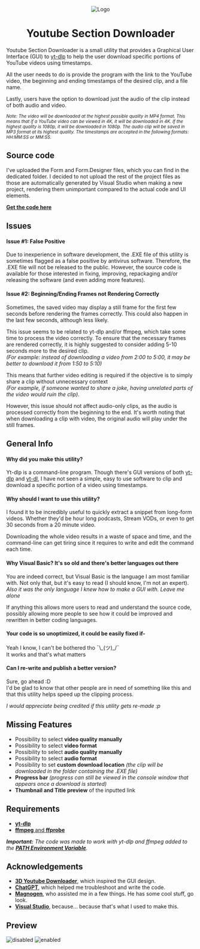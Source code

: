 <div align="center">
 
![Logo](https://github.com/AlsoAStranger/YT-Section-Downloader/assets/137929175/bb18586b-f931-4d38-b6aa-55643226498a)

# Youtube Section Downloader
</div>

Youtube Section Downloader is a small utility that provides a Graphical User Interface (GUI) to [yt-dlp](https://github.com/yt-dlp/yt-dlp) to help the user download specific portions of YouTube videos using timestamps.

All the user needs to do is provide the program with the link to the YouTube video, the beginning and ending timestamps of the desired clip, and a file name.

Lastly, users have the option to download just the audio of the clip instead of both audio and video.

<sub>*Note: The video will be downloaded at the highest possible quality in MP4 format. This means that if a YouTube video can be viewed in 4K, it will be downloaded in 4K. If the highest quality is 1080p, it will be downloaded in 1080p. The audio clip will be saved in MP3 format at its highest quality. The timestamps are accepted in the following formats: HH:MM:SS or MM:SS.*</sub>

## Source code
I've uploaded the Form and Form.Designer files, which you can find in the dedicated folder.
I decided to not upload the rest of the project files as those are automatically generated by Visual Studio when making a new project, rendering them unimportant compared to the actual code and UI elements.

[**Get the code here**](https://github.com/AlsoAStranger/YT-Section-Downloader/blob/main/VS%20Source%20Code%20and%20Form%20Designer/Form.vb)

## Issues

#### **Issue #1: False Positive**
Due to inexperience in software development, the .EXE file of this utility is sometimes flagged as a false positive by antivirus software. Therefore, the .EXE file will not be released to the public. However, the source code is available for those interested in fixing, improving, repackaging and/or releasing the software (and even adding more features).

#### **Issue #2: Beginning/Ending Frames not Rendering Correctly**
Sometimes, the saved video may display a still frame for the first few seconds before rendering the frames correctly. This could also happen in the last few seconds, although less likely.

This issue seems to be related to yt-dlp and/or ffmpeg, which take some time to process the video correctly. To ensure that the necessary frames are rendered correctly, it is highly suggested to consider adding 5-10 seconds more to the desired clip.  
*(For example: instead of downloading a video from 2:00 to 5:00, it may be better to download it from 1:50 to 5:10)*

This means that further video editing is required if the objective is to simply share a clip without unnecessary context  
*(For example, if someone wanted to share a joke, having unrelated parts of the video would ruin the clip)*.

However, this issue should not affect audio-only clips, as the audio is processed correctly from the beginning to the end. It's worth noting that when downloading a clip with video, the original audio will play under the still frames.

##  General Info

#### **Why did you make this utility?**

Yt-dlp is a command-line program.
Though there's GUI versions of both [yt-dlp](https://github.com/yt-dlp/yt-dlp) and [yt-dl](https://github.com/ytdl-org/youtube-dl), I have not seen a simple, easy to use software to clip and download a specific portion of a video using timestamps.

#### **Why should I want to use this utility?**

I found it to be incredibly useful to quickly extract a snippet from long-form videos. Whether they'd be hour long podcasts, Stream VODs, or even to get 30 seconds from a 20 minute video.

Downloading the whole video results in a waste of space and time, and the command-line can get tiring since it requires to write and edit the command each time.

#### **Why Visual Basic? It's so old and there's better languages out there**
You are indeed correct, but Visual Basic is the language I am most familiar with. Not only that, but it's easy to read (I should know, I'm not an expert).  
*Also it was the only language I knew how to make a GUI with. Leave me alone*

If anything this allows more users to read and understand the source code, possibly allowing more people to see how it could be improved and rewritten in better coding languages.

#### **Your code is so unoptimized, it could be easily fixed if-**
Yeah I know, I can't be bothered tho ¯\\\_(ツ)\_/¯  
It works and that's what matters

#### **Can I re-write and publish a better version?**
Sure, go ahead :D  
I'd be glad to know that other people are in need of something like this and that this utility helps speed up the clipping process.

*I would appreciate being credited if this utility gets re-made :p*
## Missing Features

- Possibility to select **video quality manually**
- Possibility to select **video format**
- Possibility to select **audio quality manually**
- Possibility to select **audio format**
- Possibility to set **custom download location** *(the clip will be downloaded in the folder containing the .EXE file)*
- **Progress bar** *(progress can still be viewed in the console window that appears once a download is started)*
- **Thumbnail and Title preview** of the inputted link

## Requirements

 - [**yt-dlp**](https://github.com/yt-dlp/yt-dlp)
 - [**ffmpeg** and **ffprobe**](https://www.ffmpeg.org/)

 ***Important:** The code was made to work with yt-dlp and ffmpeg added to the [**PATH Environment Variable**](https://learn.microsoft.com/en-us/previous-versions/office/developer/sharepoint-2010/ee537574(v=office.14)).*
## Acknowledgements

 - [**3D Youtube Downloader**](https://yd.3dyd.com/home/), which inspired the GUI design.
 - [**ChatGPT**](https://openai.com/blog/chatgpt), which helped me troubleshoot and write the code.
 - [**Magnogen**](https://github.com/Magnogen), who assisted me in a few things. He has some cool stuff, go look.
 - [**Visual Studio**](https://visualstudio.microsoft.com/), because... because that's what I used to make this.

## Preview
![disabled](https://github.com/AlsoAStranger/YT-Section-Downloader/assets/137929175/430149b1-f36d-46b9-91cd-8862e7d0aa07)
![enabled](https://github.com/AlsoAStranger/YT-Section-Downloader/assets/137929175/c3c5826e-af1b-4c48-9237-009a37f99e7b)
